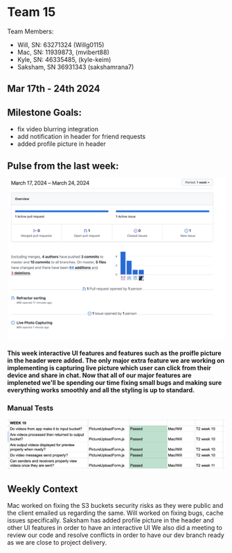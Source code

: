 # Team 15

Team Members: 
- Will, SN: 63271324 (Willg0115)
- Mac, SN: 11939873, (mvibert88)
- Kyle, SN: 46335485, (kyle-keim) 
- Saksham, SN 36931343 (sakshamrana7)

## Mar 17th - 24th 2024

## Milestone Goals: 
- fix video blurring integration
- add notification in header for friend requests
- added profile picture in header 


## Pulse from the last week:

![Screenshot t2 week 8 bunrup](./screenshots/t2_week11_pulse.png)

#### This week interactive UI features and features such as the proifle picture in the header were added. The only major extra feature we are working on implementing is capturing live picture which user can click from their device and share in chat. Now that all of our major features are impleneted we'll be spending our time fixing small bugs and making sure everything works smoothly and all the styling is up to standard.

### Manual Tests 

![Screenshot t2 week 9 tests](./screenshots/t2_week10_tests.png)

## Weekly Context
Mac worked on fixing the S3 buckets security risks as they were public and the client emailed us regarding the same.
Will worked on fixing bugs, cache issues specifically.
Saksham has added profile picture in the header and other UI features in order to have an interactive UI
We also did a meeting to review our code and resolve conflicts in order to have our dev branch ready as we are close to project delivery.